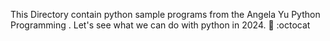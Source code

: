 This Directory contain python sample programs from the Angela Yu Python Programming .
Let's see what we can do with python in 2024.
:metal: :octocat
